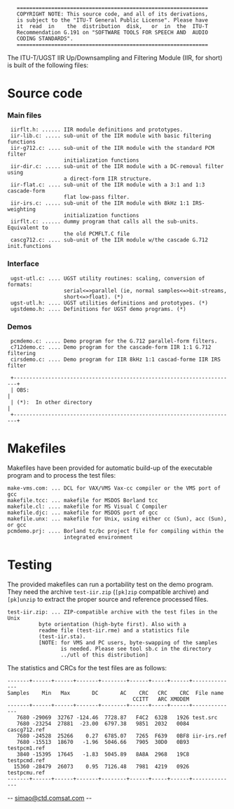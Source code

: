        =============================================================
       COPYRIGHT NOTE: This source code, and all of its derivations,
       is subject to the "ITU-T General Public License". Please have
       it  read  in    the  distribution  disk,   or  in  the  ITU-T
       Recommendation G.191 on "SOFTWARE TOOLS FOR SPEECH AND  AUDIO
       CODING STANDARDS".
       =============================================================


The ITU-T/UGST IIR Up/Downsampling and Filtering Module (IIR, for short) is
built of the following files:

# Source code
### Main files
```
 iirflt.h: ...... IIR module definitions and prototypes.
 iir-lib.c: ..... sub-unit of the IIR module with basic filtering functions
 iir-g712.c: .... sub-unit of the IIR module with the standard PCM filter
                  initialization functions
 iir-dir.c: ..... sub-unit of the IIR module with a DC-removal filter using
                  a direct-form IIR structure.
 iir-flat.c: .... sub-unit of the IIR module with a 3:1 and 1:3 cascade-form
                  flat low-pass filter.
 iir-irs.c: ..... sub-unit of the IIR module with 8kHz 1:1 IRS-weighting
                  initialization functions
 iirflt.c: ...... dummy program that calls all the sub-units. Equivalent to
                  the old PCMFLT.C file
 cascg712.c: .... sub-unit of the IIR module w/the cascade G.712 init.functions
```

### Interface
```
 ugst-utl.c: .... UGST utility routines: scaling, conversion of formats:
                  serial<=>parallel (ie, normal samples<=>bit-streams,
                  short<=>float). (*)
 ugst-utl.h: .... UGST utilities definitions and prototypes. (*)
 ugstdemo.h: .... Definitions for UGST demo programs. (*)
```

### Demos
```
 pcmdemo.c: ..... Demo program for the G.712 parallel-form filters.
 c712demo.c: .... Demo program for the cascade-form IIR 1:1 G.712 filtering
 cirsdemo.c: .... Demo program for IIR 8kHz 1:1 cascad-forme IIR IRS filter
```

```
 +-----------------------------------------------------------------------+
 | OBS:                                                                  |
 | (*):  In other directory                                              |
 +-----------------------------------------------------------------------+
```

# Makefiles

Makefiles have been provided for automatic build-up of the executable program
and to process the test files:
```
make-vms.com: ... DCL for VAX/VMS Vax-cc compiler or the VMS port of gcc
makefile.tcc: ... makefile for MSDOS Borland tcc
makefile.cl: .... makefile for MS Visual C Compiler
makefile.djc: ... makefile for MSDOS port of gcc
makefile.unx: ... makefile for Unix, using either cc (Sun), acc (Sun), or gcc
pcmdemo.prj: .... Borland tc/bc project file for compiling within the  
                  integrated environment
```

# Testing

The provided makefiles can run a portability test on the demo program. They
need the archive `test-iir.zip` (`[pk]zip` compatible archive) and `[pk]unzip` to
extract the proper source and reference processed files.

```
test-iir.zip: ... ZIP-compatible archive with the test files in the Unix
		  byte orientation (high-byte first). Also with a
		  readme file (test-iir.rme) and a statistics file
		  (test-iir.sta).  
		  [NOTE: for VMS and PC users, byte-swapping of the samples
		         is needed. Please see tool sb.c in the directory
		         ../utl of this distribution]
```

The statistics and CRCs for the test files are as follows:
```
-------+------+------+-------+--------+------+-----+------+--------------
Samples    Min   Max       DC       AC    CRC   CRC    CRC  File name
                                        CCITT   ARC XMODEM
-------+------+------+-------+--------+------+-----+------+--------------
   7680 -29069  32767 -124.46  7728.87   F4C2  632B   1926 test.src
   7680 -23254  27881  -23.00  6797.38   9851  2032   0084 cascg712.ref
   7680 -24528  25266    0.27  6785.07   7265  F639   0BF8 iir-irs.ref
   7680 -15513  18670   -1.96  5046.66   7905  30D0   0B93 testpcm1.ref
   3840 -15395  17645   -1.83  5045.89   8A8A  2968   19C8 testpcmd.ref
  15360 -28479  26073    0.95  7126.48   7981  4219   0926 testpcmu.ref
-------+------+------+-------+--------+------+-----+------+--------------
```

-- <simao@ctd.comsat.com> --
